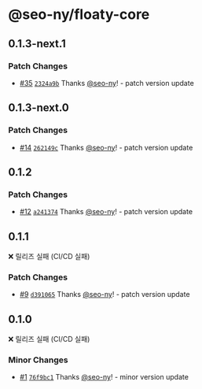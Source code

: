# @seo-ny/floaty-core

## 0.1.3-next.1

### Patch Changes

- [#35](https://github.com/seo-ny/floaty/pull/35) [`2324a9b`](https://github.com/seo-ny/floaty/commit/2324a9b38870bf2b5e2214019e7fcab51299bd69) Thanks [@seo-ny](https://github.com/seo-ny)! - patch version update

## 0.1.3-next.0

### Patch Changes

- [#14](https://github.com/seo-ny/floaty/pull/14) [`262149c`](https://github.com/seo-ny/floaty/commit/262149cfa60f8cd76e1caf87f72f4c7594652862) Thanks [@seo-ny](https://github.com/seo-ny)! - patch version update

## 0.1.2

### Patch Changes

- [#12](https://github.com/seo-ny/floaty/pull/12) [`a241374`](https://github.com/seo-ny/floaty/commit/a241374d6f291538088883eaa75522fd0d909cde) Thanks [@seo-ny](https://github.com/seo-ny)! - patch version update

## 0.1.1

❌ 릴리즈 실패 (CI/CD 실패)

### Patch Changes

- [#9](https://github.com/seo-ny/floaty/pull/9) [`d391065`](https://github.com/seo-ny/floaty/commit/d3910656bb6762ea583f07f70b70ecda6ea440e8) Thanks [@seo-ny](https://github.com/seo-ny)! - patch version update

## 0.1.0

❌ 릴리즈 실패 (CI/CD 실패)

### Minor Changes

- [#1](https://github.com/seo-ny/floaty/pull/1) [`76f9bc1`](https://github.com/seo-ny/floaty/commit/76f9bc100cf66c26597a6290203caa45f0d57b0a) Thanks [@seo-ny](https://github.com/seo-ny)! - minor version update
